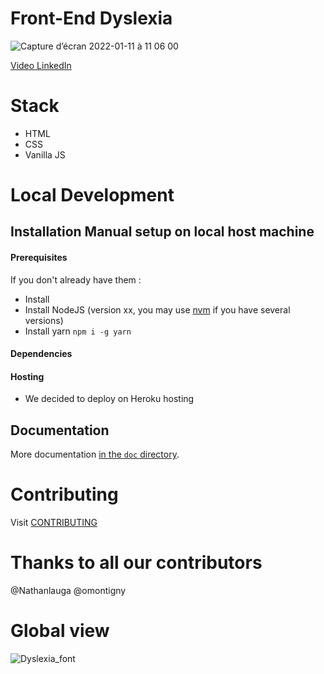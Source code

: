 # Front-End Dyslexia

![Capture d’écran 2022-01-11 à 11 06 00](https://user-images.githubusercontent.com/17742618/148924371-bfe2bdb8-614c-4af2-9517-bf4b8e15d665.png)


[Video LinkedIn](https://www.linkedin.com/posts/dyslex-ia_dyslexia-dyslexie-dys-activity-6883465972653682688-m1Sl)

# Stack

- HTML
- CSS
- Vanilla JS

# Local Development

## Installation Manual setup on local host machine

#### Prerequisites

If you don't already have them :

- Install
- Install NodeJS (version xx, you may use [nvm](https://github.com/nvm-sh/nvm) if you have several versions)
- Install yarn `npm i -g yarn`

#### Dependencies


#### Hosting

  * We decided to deploy on Heroku hosting

## Documentation

More documentation [in the `doc` directory](doc/).

# Contributing

Visit [CONTRIBUTING](https://github.com/omontigny/batch9_dyslexia_front/blob/main/CONTRIBUTING.md)

# Thanks to all our contributors
@Nathanlauga @omontigny

# Global view


![Dyslexia_font](https://user-images.githubusercontent.com/17742618/148927650-181d1251-eb38-401d-a3e9-3f2b4cd29c47.png)

